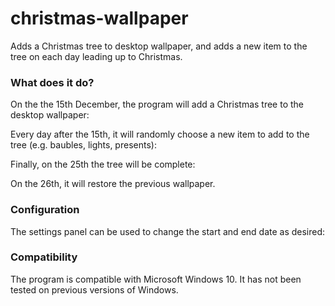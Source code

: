 # christmas-wallpaper
Adds a Christmas tree to desktop wallpaper, and adds a new item to the tree on each day leading up to Christmas.

### What does it do?
On the the 15th December, the program will add a Christmas tree to the desktop wallpaper:

Every day after the 15th, it will randomly choose a new item to add to the tree (e.g. baubles, lights, presents):

Finally, on the 25th the tree will be complete:

On the 26th, it will restore the previous wallpaper.

### Configuration
The settings panel can be used to change the start and end date as desired:

### Compatibility
The program is compatible with Microsoft Windows 10.  It has not been tested on previous versions of Windows.
